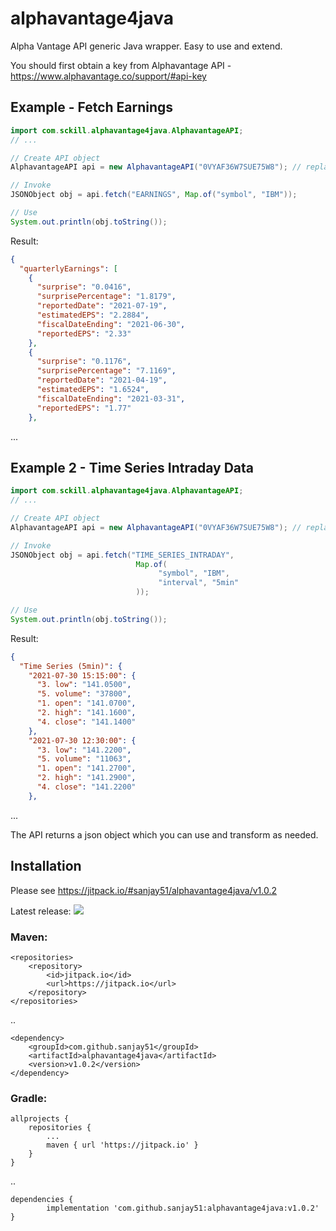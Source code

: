 # alphavantage4java
Alpha Vantage API generic Java wrapper. Easy to use and extend.

You should first obtain a key from Alphavantage API - https://www.alphavantage.co/support/#api-key

## Example - Fetch Earnings
```java
import com.sckill.alphavantage4java.AlphavantageAPI;
// ...

// Create API object
AlphavantageAPI api = new AlphavantageAPI("0VYAF36W7SUE75W8"); // replace with your own key

// Invoke
JSONObject obj = api.fetch("EARNINGS", Map.of("symbol", "IBM"));

// Use
System.out.println(obj.toString());
```

Result:
```json
{
  "quarterlyEarnings": [
    {
      "surprise": "0.0416",
      "surprisePercentage": "1.8179",
      "reportedDate": "2021-07-19",
      "estimatedEPS": "2.2884",
      "fiscalDateEnding": "2021-06-30",
      "reportedEPS": "2.33"
    },
    {
      "surprise": "0.1176",
      "surprisePercentage": "7.1169",
      "reportedDate": "2021-04-19",
      "estimatedEPS": "1.6524",
      "fiscalDateEnding": "2021-03-31",
      "reportedEPS": "1.77"
    },
```
...

## Example 2 - Time Series Intraday Data
```java
import com.sckill.alphavantage4java.AlphavantageAPI;
// ...

// Create API object
AlphavantageAPI api = new AlphavantageAPI("0VYAF36W7SUE75W8"); // replace with your own key

// Invoke
JSONObject obj = api.fetch("TIME_SERIES_INTRADAY", 
                            Map.of(
                                 "symbol", "IBM",
                                 "interval", "5min"
                            ));

// Use
System.out.println(obj.toString());
```

Result:
```json
{
  "Time Series (5min)": {
    "2021-07-30 15:15:00": {
      "3. low": "141.0500",
      "5. volume": "37800",
      "1. open": "141.0700",
      "2. high": "141.1600",
      "4. close": "141.1400"
    },
    "2021-07-30 12:30:00": {
      "3. low": "141.2200",
      "5. volume": "11063",
      "1. open": "141.2700",
      "2. high": "141.2900",
      "4. close": "141.2200"
    },
```
...

The API returns a json object which you can use and transform as needed.

## Installation
Please see https://jitpack.io/#sanjay51/alphavantage4java/v1.0.2

Latest release: [![](https://jitpack.io/v/sanjay51/alphavantage4java.svg)](https://jitpack.io/#sanjay51/alphavantage4java)

### Maven:
	<repositories>
		<repository>
		    <id>jitpack.io</id>
		    <url>https://jitpack.io</url>
		</repository>
	</repositories>
  ..

	<dependency>
	    <groupId>com.github.sanjay51</groupId>
	    <artifactId>alphavantage4java</artifactId>
	    <version>v1.0.2</version>
	</dependency>
### Gradle:
	allprojects {
		repositories {
			...
			maven { url 'https://jitpack.io' }
		}
	}
  ..

	dependencies {
	        implementation 'com.github.sanjay51:alphavantage4java:v1.0.2'
	}
